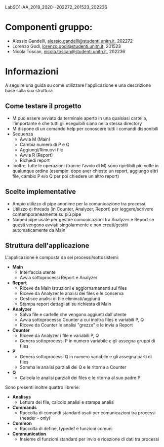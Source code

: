 LabSO1-AA_2019_2020--202272_201523_202236

# Componenti gruppo:
- Alessio Gandelli, alessio.gandelli@studenti.unitn.it, 202272
- Lorenzo Godi, lorenzo.godi@studenti.unitn.it, 201523
- Nicola Toscan, nicola.toscan@studenti.unitn.it, 202236

# Informazioni
A seguire una guida su come utilizzare l'applicazione e una descrizione base sulla sua struttura.

## Come testare il progetto
- M può essere avviato da terminale aperto in una qualsiasi cartella, l'importante è che tutti gli eseguibili siano nella stessa directory
- M dispone di un comando help per conoscere tutti i comandi disponibili
- Sequenza
  - Avvia M (Main)
  - Cambia numero di P e Q
  - Aggiungi/Rimuovi file
  - Avvia R (Report)
  - Richiedi report
- Inoltre, tutte le operazioni (tranne l'avvio di M) sono ripetibili più volte in qualunque ordine (esempio: dopo aver chiesto un report, aggiungo altri file, cambio P e/o Q per poi chiedere un altro report)

## Scelte implementative
- Ampio utilizzo di pipe anonime per la comunicazione tra processi
- Utilizzo di threads (in Counter, Analyzer, Report) per leggere/scrivere contemporaneamente su più pipe
- Named pipe usate per gestire comunicazioni tra Analyzer e Report se questi vengono avviati singolarmente e non creati/gestiti automaticamente da Main

## Struttura dell'applicazione
L'applicazione è composta da sei processi/sottosistemi:
- **Main**
  - Interfaccia utente
  - Avvia sottoprocessi Report e Analyzer
- **Report**
  - Riceve da Main istruzioni e aggiornamanenti sui files
  - Riceve da Analyzer le analisi dei files e le conserva
  - Gestisce analisi di file eliminati/aggiunti
  - Stampa report dettagliati su richiesta di Main
- **Analyzer**
  - Salva file e cartelle che vengono aggiunti dall'utente
  - Avvia sottoprocesso Counter a cui inoltra files e variabili P, Q
  - Riceve da Counter le analisi "grezze" e le invia a Report
- **Counter**
  - Riceve da Analyzer i file e variabili P, Q
  - Genera sottoprocessi P in numero variabile e gli assegna gruppi di files
- **P**
  - Genera sottoprocessi Q in numero variabile e gli assegna parti di files
  - Somma le analisi parziali dei Q e le ritorna a Counter
- **Q**
  - Calcola le analisi parziali dei files e le ritorna al suo padre P

Sono presenti inoltre quattro librerie:
- **Analisys**
  - Lettura dei file, calcolo analisi e stampa analisi
- **Commands**
  - Raccolta di comandi standard usati per comunicazioni tra processi (header - only)
- **Common**
  - Raccolta di define, typedef e funzioni comuni
- **Communication**
  - Insieme di funzioni standard per invio e ricezione di dati tra processi